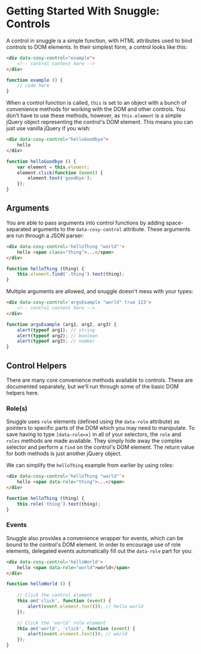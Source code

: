 
Getting Started With Snuggle: Controls
======================================

A control in snuggle is a simple function, with HTML attributes used to bind controls to DOM elements. In their simplest form, a control looks like this:

```html
<div data-cosy-control="example">
    <!-- control content here -->
</div>
```

```js
function example () {
    // code here
}
```

When a control function is called, `this` is set to an object with a bunch of convenience methods for working with the DOM and other controls. You don't have to use these methods, however, as `this.element` is a simple jQuery object representing the control's DOM element. This means you can just use vanilla jQuery if you wish:

```html
<div data-cosy-control="helloGoodbye">
    hello
</div>
```

```js
function helloGoodbye () {
    var element = this.element;
    element.click(function (event) {
        element.text('goodbye');
    });
}
```


Arguments
---------

You are able to pass arguments into control functions by adding space-separated arguments to the `data-cosy-control` attribute. These arguments are run through a JSON parser:

```html
<div data-cosy-control='helloThing "world"'>
    hello <span class="thing">...</span>
</div>
```

```js
function helloThing (thing) {
    this.element.find('.thing').text(thing);
}
```

Multiple arguments are allowed, and snuggle doesn't mess with your types:

```html
<div data-cosy-control='argsExample "world" true 123'>
    <!-- control content here -->
</div>
```

```js
function argsExample (arg1, arg2, arg3) {
    alert(typeof arg1); // string
    alert(typeof arg2); // boolean
    alert(typeof arg3); // number
}
```


Control Helpers
---------------

There are many core convenience methods available to controls. These are documented separately, but we'll run through some of the basic DOM helpers here.


### Role(s)

Snuggle uses `role` elements (defined using the `data-role` attribute) as pointers to specific parts of the DOM which you may need to manipulate. To save having to type `[data-role=x]` in all of your selectors, the `role` and `roles` methods are made available. They simply hide away the complex selector and perform a `find` on the control's DOM element. The return value for both methods is just another jQuery object.

We can simplify the `helloThing` example from earlier by using roles:

```html
<div data-cosy-control='helloThing "world"'>
    hello <span data-role="thing">...</span>
</div>
```

```js
function helloThing (thing) {
    this.role('thing').text(thing);
}
```

### Events

Snuggle also provides a convenience wrapper for events, which can be bound to the control's DOM element. In order to encourage use of role elements, delegated events automatically fill out the `data-role` part for you:

```html
<div data-cosy-control='helloWorld'>
    hello <span data-role="world">world</span>
</div>
```

```js
function helloWorld () {
    
    // Click the control element
    this.on('click', function (event) {
        alert(event.element.text()); // hello world
    });

    // Click the 'world' role element
    this.on('world', 'click', function (event) {
        alert(event.element.text()); // world
    });
}
```
